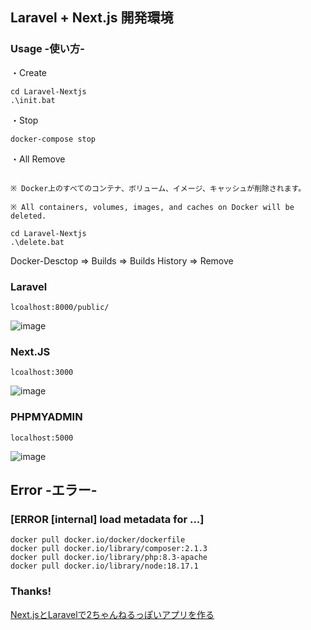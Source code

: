 ## Laravel + Next.js 開発環境

### Usage -使い方-

・Create

```
cd Laravel-Nextjs
.\init.bat
```

・Stop

```
docker-compose stop
```

・All Remove

```

※ Docker上のすべてのコンテナ、ボリューム、イメージ、キャッシュが削除されます。

※ All containers, volumes, images, and caches on Docker will be deleted.

cd Laravel-Nextjs
.\delete.bat
```

Docker-Desctop => Builds => Builds History => Remove

### Laravel

```
lcoalhost:8000/public/
```

![image](https://github.com/naomina121/Laravel-Nextjs/assets/145886100/cd3466e6-468b-4279-940f-b50fdef524fb)


### Next.JS

```
lcoalhost:3000
```

![image](https://github.com/naomina121/Laravel-Nextjs/assets/145886100/eaf55e7c-ab61-4e50-ac12-8396e1426de5)



### PHPMYADMIN

```
localhost:5000
```

![image](https://github.com/naomina121/Laravel-Nextjs/assets/145886100/2cc9a444-6b23-4247-bb1f-746ddd93cc1e)


## Error -エラー-

### [ERROR [internal] load metadata for ...]

```
docker pull docker.io/docker/dockerfile
docker pull docker.io/library/composer:2.1.3
docker pull docker.io/library/php:8.3-apache
docker pull docker.io/library/node:18.17.1
```

### Thanks!

[Next.jsとLaravelで2ちゃんねるっぽいアプリを作る](https://zenn.dev/ponta/books/95e0984aa9dcbd)
